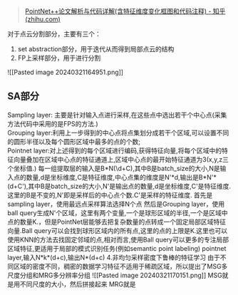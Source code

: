>[PointNet++论文解析与代码详解(含特征维度变化框图和代码注释) - 知乎 (zhihu.com)](https://zhuanlan.zhihu.com/p/164880749)

对于点云分割部分，主要有三个：
1. set abstraction部分，用于迭代从而得到局部点云的结构
2. FP上采样部分，用于进行分割

![[Pasted image 20240321164951.png]]
## SA部分
Sampling layer: 主要是针对输入点进行采样,在这些点中选出若干个中心点(采集方法代码中采用的是FPS的方法.)  
 Grouping layer:利用上一步得到的中心点将点集划分成若干个区域,可以设置不同的圆形半径以及每个圆形区域中最多的点的个数;  
Pointnet layer:对上述得到的每个区域进行编码,获得特征向量,将每个区域中的特征向量叠加在区域中心点的特征通道上,区域中心点的最开始特征通道为3(x,y,z三个坐标值.)
每一组提取层的输入是B\*N(\d+C),其中B是batch_size的大小,N是输入点的数量,d是坐标维度,C是特征维度,中心点集的维度是N'\*d,输出是B\*N'\*(d+C'),其中B是batch_size的大小,N'是输出点的数量,d是坐标维度,C'是特征维度.这里的B是不变的,N'即是采样后的中心点个数.C'是采样的特征维度.
首先是sampling layer，使用最远点采样算法选择N个点
然后是Grouping layer，使用ball query生成N'个区域，这里有两个变量,一个是球形区域的半径,一个是区域中点的数量K.，但是PointNet层能够去把复杂数量的点转成一个固定局部区域特征向量.Ball query可以会找到球形区域内的所有点,这里的点的上限是K.这里也可以使用KNN的方法去找固定邻域的点,相对而言,使用Ball query可以更多的专注局部区域特征,更适用于局部的模式识别任务(例如semantic point labeling)
pointnet layer,输入N\*k\*(d+c),输出N\*(d+c)
4.非均匀采样密度下鲁棒的特征学习
由于不同区域的密度不同，稠密的数据学习特征不适用于稀疏区域，所以提出了MSG多尺度分组和MRG多分辨率分组
![[Pasted image 20240321170151.png]]
MSG就是用不同尺度的大小，然后拼接起来
MRG就是


